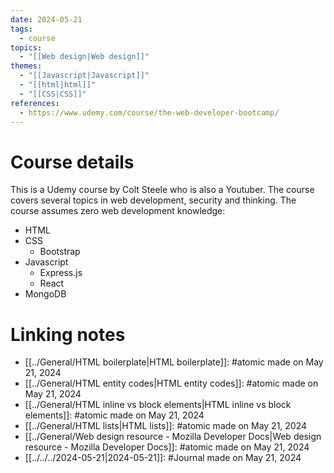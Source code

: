```yaml
---
date: 2024-05-21
tags:
  - course
topics:
  - "[[Web design|Web design]]"
themes:
  - "[[Javascript|Javascript]]"
  - "[[html|html]]"
  - "[[CSS|CSS]]"
references:
  - https://www.udemy.com/course/the-web-developer-bootcamp/
---
```

# Course details
This is a Udemy course by Colt Steele who is also a Youtuber. The course covers several topics in web development, security and thinking. The course assumes zero web development knowledge:
- HTML  
- CSS
	- Bootstrap
- Javascript
	- Express.js
	- React
- MongoDB

# Linking notes

- [[../General/HTML boilerplate|HTML boilerplate]]: #atomic made on May 21, 2024
- [[../General/HTML entity codes|HTML entity codes]]: #atomic made on May 21, 2024
- [[../General/HTML inline vs block elements|HTML inline vs block elements]]: #atomic made on May 21, 2024
- [[../General/HTML lists|HTML lists]]: #atomic made on May 21, 2024
- [[../General/Web design resource - Mozilla Developer Docs|Web design resource - Mozilla Developer Docs]]: #atomic made on May 21, 2024
- [[../../../2024-05-21|2024-05-21]]: #Journal made on May 21, 2024
